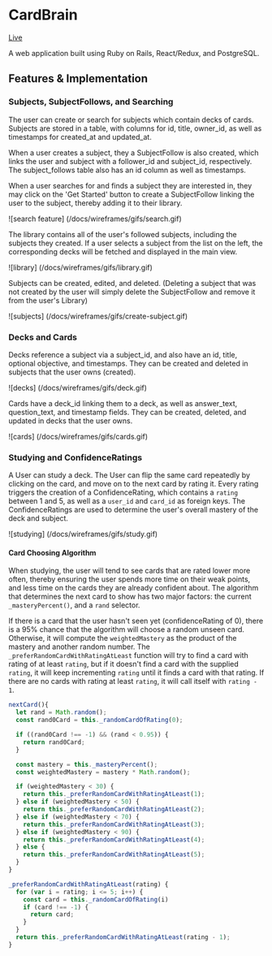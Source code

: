 # CardBrain
[Live](https://card-brain.herokuapp.com)

A web application built using Ruby on Rails, React/Redux, and PostgreSQL.

## Features & Implementation

### Subjects, SubjectFollows, and Searching
The user can create or search for subjects which contain decks of cards. Subjects are stored in a table, with columns for id, title, owner_id, as well as timestamps for created_at and updated_at.

When a user creates a subject, they a SubjectFollow is also created, which links the user and subject with a follower_id and subject_id, respectively. The subject_follows table also has an id column as well as timestamps.

When a user searches for and finds a subject they are interested in, they may click on the 'Get Started' button to create a SubjectFollow linking the user to the subject, thereby adding it to their library.

![search feature] (/docs/wireframes/gifs/search.gif)

The library contains all of the user's followed subjects, including the subjects they created. If a user selects a subject from the list on the left, the corresponding decks will be fetched and displayed in the main view.

![library] (/docs/wireframes/gifs/library.gif)

Subjects can be created, edited, and deleted. (Deleting a subject that was not created by the user will simply delete the SubjectFollow and remove it from the user's Library)

![subjects] (/docs/wireframes/gifs/create-subject.gif)

### Decks and Cards
Decks reference a subject via a subject_id, and also have an id, title, optional objective, and timestamps.
They can be created and deleted in subjects that the user owns (created).

![decks] (/docs/wireframes/gifs/deck.gif)

Cards have a deck_id linking them to a deck, as well as answer_text, question_text, and timestamp fields.
They can be created, deleted, and updated in decks that the user owns.

![cards] (/docs/wireframes/gifs/cards.gif)

### Studying and ConfidenceRatings
A User can study a deck. The User can flip the same card repeatedly by clicking on the card, and move on to the next card by rating it. Every rating triggers the creation of a ConfidenceRating, which contains a `rating` between 1 and 5, as well as a `user_id` and `card_id` as foreign keys. The ConfidenceRatings are used to determine the user's overall mastery of the deck and subject.

![studying] (/docs/wireframes/gifs/study.gif)

#### Card Choosing Algorithm
When studying, the user will tend to see cards that are rated lower more often, thereby ensuring the user spends more time on their weak points, and less time on the cards they are already confident about. The algorithm that determines the next card to show has two major factors: the current `_masteryPercent()`, and a `rand` selector.

If there is a card that the user hasn't seen yet (confidenceRating of 0), there is a 95% chance that the algorithm will choose a random unseen card. Otherwise, it will compute the `weightedMastery` as the product of the mastery and another random number. The `_preferRandomCardWithRatingAtLeast` function will try to find a card with rating of at least `rating`, but if it doesn't find a card with the supplied `rating`, it will keep incrementing `rating` until it finds a card with that rating. If there are no cards with rating at least `rating`, it will call itself with `rating - 1`.

```javascript
nextCard(){
  let rand = Math.random();
  const rand0Card = this._randomCardOfRating(0);

  if ((rand0Card !== -1) && (rand < 0.95)) {
    return rand0Card;
  }

  const mastery = this._masteryPercent();
  const weightedMastery = mastery * Math.random();

  if (weightedMastery < 30) {
    return this._preferRandomCardWithRatingAtLeast(1);
  } else if (weightedMastery < 50) {
    return this._preferRandomCardWithRatingAtLeast(2);
  } else if (weightedMastery < 70) {
    return this._preferRandomCardWithRatingAtLeast(3);
  } else if (weightedMastery < 90) {
    return this._preferRandomCardWithRatingAtLeast(4);
  } else {
    return this._preferRandomCardWithRatingAtLeast(5);
  }
}

_preferRandomCardWithRatingAtLeast(rating) {
  for (var i = rating; i <= 5; i++) {
    const card = this._randomCardOfRating(i)
    if (card !== -1) {
      return card;
    }
  }
  return this._preferRandomCardWithRatingAtLeast(rating - 1);
}
```
